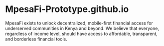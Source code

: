# MpesaFi-Prototype.github.io
MpesaFi exists to unlock decentralized, mobile-first financial access for underserved communities in Kenya and beyond. We believe that everyone, regardless of income level, should have access to affordable, transparent, and borderless financial tools.
